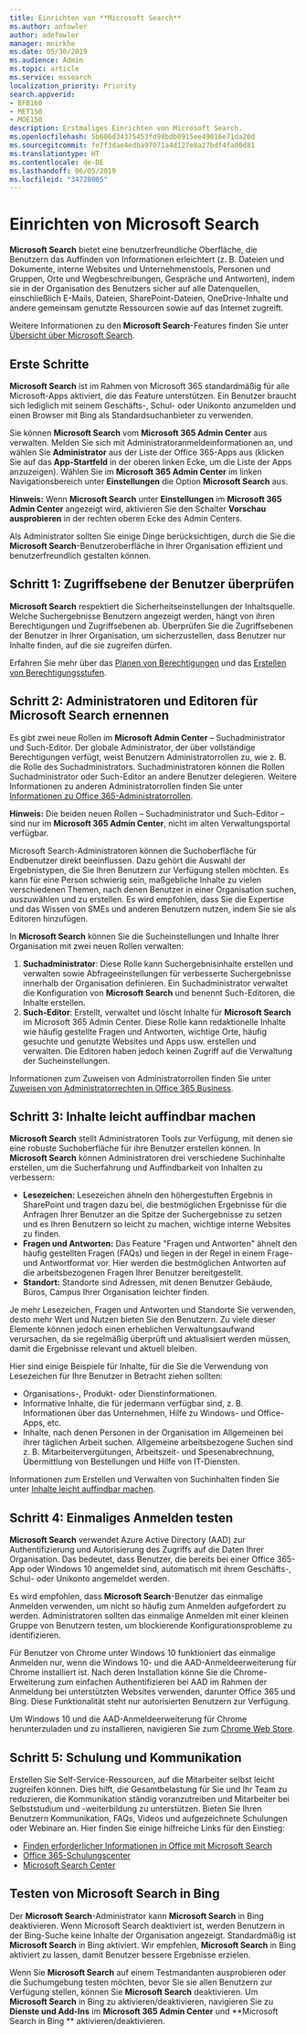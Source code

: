 ```yaml
---
title: Einrichten von **Microsoft Search**
ms.author: anfowler
author: adefowler
manager: mnirkhe
ms.date: 05/30/2019
ms.audience: Admin
ms.topic: article
ms.service: mssearch
localization_priority: Priority
search.appverid:
- BFB160
- MET150
- MOE150
description: Erstmaliges Einrichten von Microsoft Search.
ms.openlocfilehash: 5b686d34375453fd98bdb0915ee49016e71da20d
ms.sourcegitcommit: fe7f3dae4edba97071a4d127e8a27bdf4fa00d81
ms.translationtype: HT
ms.contentlocale: de-DE
ms.lasthandoff: 06/05/2019
ms.locfileid: "34728005"
---
```

# <a name="set-up-microsoft-search"></a>Einrichten von Microsoft Search

**Microsoft Search** bietet eine benutzerfreundliche Oberfläche, die Benutzern das Auffinden von Informationen erleichtert (z. B. Dateien und Dokumente, interne Websites und Unternehmenstools, Personen und Gruppen, Orte und Wegbeschreibungen, Gespräche und Antworten), indem sie in der Organisation des Benutzers sicher auf alle Datenquellen, einschließlich E-Mails, Dateien, SharePoint-Dateien, OneDrive-Inhalte und andere gemeinsam genutzte Ressourcen sowie auf das Internet zugreift.

Weitere Informationen zu den **Microsoft Search**-Features finden Sie unter [Übersicht über Microsoft Search](overview-microsoft-search.md).

## <a name="get-started"></a>Erste Schritte

**Microsoft Search** ist im Rahmen von Microsoft 365 standardmäßig für alle Microsoft-Apps aktiviert, die das Feature unterstützen. Ein Benutzer braucht sich lediglich mit seinem Geschäfts-, Schul- oder Unikonto anzumelden und einen Browser mit Bing als Standardsuchanbieter zu verwenden.

Sie können **Microsoft Search** vom **Microsoft 365 Admin Center** aus verwalten. Melden Sie sich mit Administratoranmeldeinformationen an, und wählen Sie **Administrator** aus der Liste der Office 365-Apps aus (klicken Sie auf das **App-Startfeld** in der oberen linken Ecke, um die Liste der Apps anzuzeigen). Wählen Sie im **Microsoft 365 Admin Center** im linken Navigationsbereich unter **Einstellungen** die Option **Microsoft Search** aus. 

**Hinweis:** Wenn **Microsoft Search** unter **Einstellungen** im **Microsoft 365 Admin Center** angezeigt wird, aktivieren Sie den Schalter **Vorschau ausprobieren** in der rechten oberen Ecke des Admin Centers. 

Als Administrator sollten Sie einige Dinge berücksichtigen, durch die Sie die **Microsoft Search**-Benutzeroberfläche in Ihrer Organisation effizient und benutzerfreundlich gestalten können.

## <a name="step-1-check-access-level-of-your-users"></a>Schritt 1: Zugriffsebene der Benutzer überprüfen

**Microsoft Search** respektiert die Sicherheitseinstellungen der Inhaltsquelle. Welche Suchergebnisse Benutzern angezeigt werden, hängt von ihren Berechtigungen und Zugriffsebenen ab. Überprüfen Sie die Zugriffsebenen der Benutzer in Ihrer Organisation, um sicherzustellen, dass Benutzer nur Inhalte finden, auf die sie zugreifen dürfen.

Erfahren Sie mehr über das [Planen von Berechtigungen](https://docs.microsoft.com/de-DE/sharepoint/plan-your-permissions-strategy) und das [Erstellen von Berechtigungsstufen](https://docs.microsoft.com/de-DE/sharepoint/how-to-create-and-edit-permission-levels).

## <a name="step-2-assign-search-admin-and-search-editor"></a>Schritt 2: Administratoren und Editoren für Microsoft Search ernennen

Es gibt zwei neue Rollen im **Microsoft Admin Center** – Suchadministrator und Such-Editor.  Der globale Administrator, der über vollständige Berechtigungen verfügt, weist Benutzern Administratorrollen zu, wie z. B. die Rolle des Suchadministrators. Suchadministratoren können die Rollen Suchadministrator oder Such-Editor an andere Benutzer delegieren. Weitere Informationen zu anderen Administratorrollen finden Sie unter [Informationen zu Office 365-Administratorrollen](https://docs.microsoft.com/office365/admin/add-users/about-admin-roles?view=o365-worldwide).

**Hinweis:** Die beiden neuen Rollen – Suchadministrator und Such-Editor – sind nur im **Microsoft 365 Admin Center**, nicht im alten Verwaltungsportal verfügbar. 

Microsoft Search-Administratoren können die Suchoberfläche für Endbenutzer direkt beeinflussen. Dazu gehört die Auswahl der Ergebnistypen, die Sie Ihren Benutzern zur Verfügung stellen möchten. Es kann für eine Person schwierig sein, maßgebliche Inhalte zu vielen verschiedenen Themen, nach denen Benutzer in einer Organisation suchen, auszuwählen und zu erstellen. Es wird empfohlen, dass Sie die Expertise und das Wissen von SMEs und anderen Benutzern nutzen, indem Sie sie als Editoren hinzufügen. 

In **Microsoft Search** können Sie die Sucheinstellungen und Inhalte Ihrer Organisation mit zwei neuen Rollen verwalten:
1. **Suchadministrator**: Diese Rolle kann Suchergebnisinhalte erstellen und verwalten sowie Abfrageeinstellungen für verbesserte Suchergebnisse innerhalb der Organisation definieren. Ein Suchadministrator verwaltet die Konfiguration von **Microsoft Search** und benennt Such-Editoren, die Inhalte erstellen.
2. **Such-Editor**: Erstellt, verwaltet und löscht Inhalte für **Microsoft Search** im Microsoft 365 Admin Center. Diese Rolle kann redaktionelle Inhalte wie häufig gestellte Fragen und Antworten, wichtige Orte, häufig gesuchte und genutzte Websites und Apps usw. erstellen und verwalten. Die Editoren haben jedoch keinen Zugriff auf die Verwaltung der Sucheinstellungen.

Informationen zum Zuweisen von Administratorrollen finden Sie unter [Zuweisen von Administratorrechten in Office 365 Business](https://docs.microsoft.com/de-DE/office365/admin/add-users/assign-admin-roles?view=o365-worldwide).

## <a name="step-3-make-content-easy-to-find"></a>Schritt 3: Inhalte leicht auffindbar machen 

**Microsoft Search** stellt Administratoren Tools zur Verfügung, mit denen sie eine robuste Suchoberfläche für ihre Benutzer erstellen können. In **Microsoft Search** können Administratoren drei verschiedene Suchinhalte erstellen, um die Sucherfahrung und Auffindbarkeit von Inhalten zu verbessern:
- **Lesezeichen:** Lesezeichen ähneln den höhergestuften Ergebnis in SharePoint und tragen dazu bei, die bestmöglichen Ergebnisse für die Anfragen Ihrer Benutzer an die Spitze der Suchergebnisse zu setzen und es Ihren Benutzern so leicht zu machen, wichtige interne Websites zu finden. 
- **Fragen und Antworten:** Das Feature "Fragen und Antworten" ähnelt den häufig gestellten Fragen (FAQs) und liegen in der Regel in einem Frage- und Antwortformat vor. Hier werden die bestmöglichen Antworten auf die arbeitsbezogenen Fragen Ihrer Benutzer bereitgestellt.
- **Standort:** Standorte sind Adressen, mit denen Benutzer Gebäude, Büros, Campus Ihrer Organisation leichter finden. 

Je mehr Lesezeichen, Fragen und Antworten und Standorte Sie verwenden, desto mehr Wert und Nutzen bieten Sie den Benutzern. Zu viele dieser Elemente können jedoch einen erheblichen Verwaltungsaufwand verursachen, da sie regelmäßig überprüft und aktualisiert werden müssen, damit die Ergebnisse relevant und aktuell bleiben.

Hier sind einige Beispiele für Inhalte, für die Sie die Verwendung von Lesezeichen für Ihre Benutzer in Betracht ziehen sollten:
- Organisations-, Produkt- oder Dienstinformationen.
- Informative Inhalte, die für jedermann verfügbar sind, z. B. Informationen über das Unternehmen, Hilfe zu Windows- und Office-Apps, etc. 
- Inhalte, nach denen Personen in der Organisation im Allgemeinen bei ihrer täglichen Arbeit suchen. Allgemeine arbeitsbezogene Suchen sind z. B. Mitarbeitervergütungen, Arbeitszeit- und Spesenabrechnung, Übermittlung von Bestellungen und Hilfe von IT-Diensten. 

Informationen zum Erstellen und Verwalten von Suchinhalten finden Sie unter [Inhalte leicht auffindbar machen](make-content-easy-to-find.md).

## <a name="step-4-test-single-sign-on"></a>Schritt 4: Einmaliges Anmelden testen
**Microsoft Search** verwendet Azure Active Directory (AAD) zur Authentifizierung und Autorisierung des Zugriffs auf die Daten Ihrer Organisation.  Das bedeutet, dass Benutzer, die bereits bei einer Office 365-App oder Windows 10 angemeldet sind, automatisch mit ihrem Geschäfts-, Schul- oder Unikonto angemeldet werden.

Es wird empfohlen, dass **Microsoft Search**-Benutzer das einmalige Anmelden verwenden, um nicht so häufig zum Anmelden aufgefordert zu werden. Administratoren sollten das einmalige Anmelden mit einer kleinen Gruppe von Benutzern testen, um blockierende Konfigurationsprobleme zu identifizieren. 

Für Benutzer von Chrome unter Windows 10 funktioniert das einmalige Anmelden nur, wenn die Windows 10- und die AAD-Anmeldeerweiterung für Chrome installiert ist. Nach deren Installation könne Sie die Chrome-Erweiterung zum einfachen Authentifizieren bei AAD im Rahmen der Anmeldung bei unterstützten Websites verwenden, darunter Office 365 und Bing. Diese Funktionalität steht nur autorisierten Benutzern zur Verfügung. 

Um Windows 10 und die AAD-Anmeldeerweiterung für Chrome herunterzuladen und zu installieren, navigieren Sie zum [Chrome Web Store](https://go.microsoft.com/fwlink/?linkid=2090961).

## <a name="step-5-training-and-communication"></a>Schritt 5: Schulung und Kommunikation
Erstellen Sie Self-Service-Ressourcen, auf die Mitarbeiter selbst leicht zugreifen können. Dies hilft, die Gesamtbelastung für Sie und Ihr Team zu reduzieren, die Kommunikation ständig voranzutreiben und Mitarbeiter bei Selbststudium und -weiterbildung zu unterstützen. Bieten Sie Ihren Benutzern Kommunikation, FAQs, Videos und aufgezeichnete Schulungen oder Webinare an. Hier finden Sie einige hilfreiche Links für den Einstieg:
- [Finden erforderlicher Informationen in Office mit Microsoft Search](https://support.office.com/article/find-what-you-need-with-microsoft-search-in-office-2457d4d8-48a8-4ad4-ab89-5a0657aa8446?ui=en-US&rs=en-US&ad=US)
- [Office 365-Schulungscenter](https://support.office.com/office-training-center)
- 
  [Microsoft Search Center](https://support.office.com/de-DE/article/-working-title-microsoft-search-center-b8bf5a2c-7515-40a9-9a6a-b8ed382c86bc?ui=en-US&rs=en-US&ad=US)

## <a name="trying-out-microsoft-search-in-bing"></a>Testen von **Microsoft Search** in Bing 
Der **Microsoft Search**-Administrator kann **Microsoft Search** in Bing deaktivieren. Wenn Microsoft Search deaktiviert ist, werden Benutzern in der Bing-Suche keine Inhalte der Organisation angezeigt. Standardmäßig ist **Microsoft Search** in Bing aktiviert. Wir empfehlen, **Microsoft Search** in Bing aktiviert zu lassen, damit Benutzer bessere Ergebnisse erzielen. 

Wenn Sie **Microsoft Search** auf einem Testmandanten ausprobieren oder die Suchumgebung testen möchten, bevor Sie sie allen Benutzern zur Verfügung stellen, können Sie **Microsoft Search** deaktivieren.
Um **Microsoft Search** in Bing zu aktivieren/deaktivieren, navigieren Sie zu **Dienste und Add-Ins** im **Microsoft 365 Admin Center** und **Microsoft Search in Bing ** aktivieren/deaktivieren.
